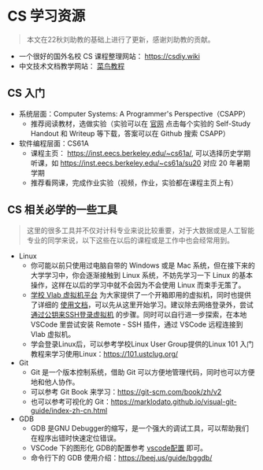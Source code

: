 # CS 学习资源

> 本文在22秋刘助教的基础上进行了更新，感谢刘助教的贡献。

- 一个很好的国外名校 CS 课程整理网站： <https://csdiy.wiki>
- 中文技术文档教学网站： [菜鸟教程](https://www.runoob.com/)

## CS 入门

- 系统层面：Computer Systems: A Programmer's Perspective（CSAPP）
  - 推荐阅读教材，选做实验（实验可以在 [官网](http://csapp.cs.cmu.edu/3e/labs.html) 点击每个实验的 Self-Study Handout 和 Writeup 等下载，答案可以在 Github 搜索 CSAPP）
- 软件编程层面：CS61A
  - 课程主页： <https://inst.eecs.berkeley.edu/~cs61a/>, 可以选择历史学期听课，如 <https://inst.eecs.berkeley.edu/~cs61a/su20> 对应 20 年暑期学期
  - 推荐看网课，完成作业实验（视频，作业，实验都在课程主页上有）

## CS 相关必学的一些工具

> 这里的很多工具并不仅对计科专业来说比较重要，对于大数据或是人工智能专业的同学来说，以下这些在以后的课程或是工作中也会经常用到。

- Linux
  - 你可能以前只使用过电脑自带的 Windows 或是 Mac 系统，但在接下来的大学学习中，你会逐渐接触到 Linux 系统，不妨先学习一下 Linux 的基本操作，这样在以后的学习中就不会因为不会使用 Linux 而束手无策了。
  - [学校 Vlab 虚拟机平台](https://vlab.ustc.edu.cn/) 为大家提供了一个开箱即用的虚拟机，同时也提供了详细的 [使用文档](https://vlab.ustc.edu.cn/docs/)，可以先从这里开始学习。建议除去网络登录外，尝试 [通过公钥来SSH登录虚拟机](https://vlab.ustc.edu.cn/docs/login/ssh/#pubkey) 的步骤。同时可以自行进一步探索，在本地 VSCode 里尝试安装 Remote - SSH 插件，通过 VSCode 远程连接到 Vlab 虚拟机。
  - 学会登录Linux后，可以参考学校Linux User Group提供的Linux 101 入门教程来学习使用Linux：<https://101.ustclug.org/>
- Git
  - Git 是一个版本控制系统，借助 Git 可以方便地管理代码，同时也可以方便地和他人协作。
  - 可以参考 Git Book 来学习：<https://git-scm.com/book/zh/v2>
  - 也可以参考可视化的 Git：<https://marklodato.github.io/visual-git-guide/index-zh-cn.html>
- GDB
  - GDB 是GNU Debugger的缩写，是一个强大的调试工具，可以帮助我们在程序出错时快速定位错误。
  - VSCode 下的图形化 GDB的配置参考 [vscode配置](./vscode.html) 即可。
  - 命令行下的 GDB 使用介绍：<https://beej.us/guide/bggdb/>